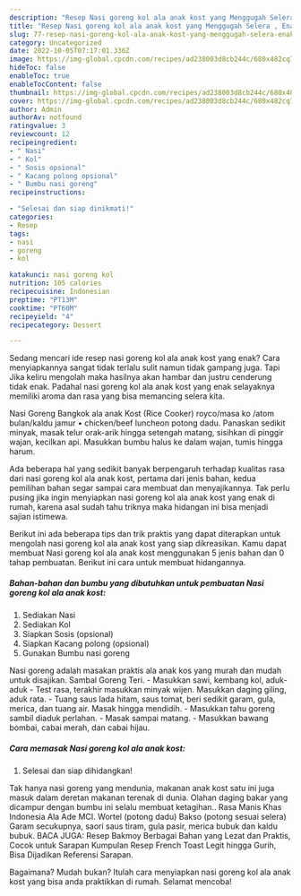 ```yaml
---
description: "Resep Nasi goreng kol ala anak kost yang Menggugah Selera , Enak"
title: "Resep Nasi goreng kol ala anak kost yang Menggugah Selera , Enak"
slug: 77-resep-nasi-goreng-kol-ala-anak-kost-yang-menggugah-selera-enak
category: Uncategorized
date: 2022-10-05T07:17:01.336Z
image: https://img-global.cpcdn.com/recipes/ad238003d8cb244c/680x482cq70/nasi-goreng-kol-ala-anak-kost-foto-resep-utama.jpg
hideToc: false
enableToc: true
enableTocContent: false
thumbnail: https://img-global.cpcdn.com/recipes/ad238003d8cb244c/680x482cq70/nasi-goreng-kol-ala-anak-kost-foto-resep-utama.jpg
cover: https://img-global.cpcdn.com/recipes/ad238003d8cb244c/680x482cq70/nasi-goreng-kol-ala-anak-kost-foto-resep-utama.jpg
author: Admin
authorAv: notfound
ratingvalue: 3
reviewcount: 12
recipeingredient:
- " Nasi"
- " Kol"
- " Sosis opsional"
- " Kacang polong opsional"
- " Bumbu nasi goreng"
recipeinstructions:

- "Selesai dan siap dinikmati!"
categories:
- Resep
tags:
- nasi
- goreng
- kol

katakunci: nasi goreng kol 
nutrition: 105 calories
recipecuisine: Indonesian
preptime: "PT13M"
cooktime: "PT60M"
recipeyield: "4"
recipecategory: Dessert

---
```



Sedang mencari ide resep nasi goreng kol ala anak kost yang enak? Cara menyiapkannya sangat tidak terlalu sulit namun tidak gampang juga. Tapi Jika keliru mengolah maka hasilnya akan hambar dan justru cenderung tidak enak. Padahal nasi goreng kol ala anak kost yang enak selayaknya memiliki aroma dan rasa yang bisa memancing selera kita.


Nasi Goreng Bangkok ala anak Kost (Rice Cooker) royco/masa ko /atom bulan/kaldu jamur • chicken/beef luncheon potong dadu. Panaskan sedikit minyak, masak telur orak-arik hingga setengah matang, sisihkan di pinggir wajan, kecilkan api. Masukkan bumbu halus ke dalam wajan, tumis hingga harum.

Ada beberapa hal yang sedikit banyak berpengaruh terhadap kualitas rasa dari nasi goreng kol ala anak kost, pertama dari jenis bahan, kedua pemilihan bahan segar sampai cara membuat dan menyajikannya. Tak perlu pusing jika ingin menyiapkan nasi goreng kol ala anak kost yang enak di rumah, karena asal sudah tahu triknya maka hidangan ini bisa menjadi sajian istimewa.


Berikut ini ada beberapa tips dan trik praktis yang dapat diterapkan untuk mengolah nasi goreng kol ala anak kost yang siap dikreasikan. Kamu dapat membuat Nasi goreng kol ala anak kost menggunakan 5 jenis bahan dan 0 tahap pembuatan. Berikut ini cara untuk membuat hidangannya.

<!--inarticleads1-->

##### Bahan-bahan dan bumbu yang dibutuhkan untuk pembuatan Nasi goreng kol ala anak kost:

1. Sediakan  Nasi
1. Sediakan  Kol
1. Siapkan  Sosis (opsional)
1. Siapkan  Kacang polong (opsional)
1. Gunakan  Bumbu nasi goreng


Nasi goreng adalah masakan praktis ala anak kos yang murah dan mudah untuk disajikan. Sambal Goreng Teri. - Masukkan sawi, kembang kol, aduk-aduk - Test rasa, terakhir masukkan minyak wijen. Masukkan daging giling, aduk rata. - Tuang saus lada hitam, saus tomat, beri sedikit garam, gula, merica, dan tuang air. Masak hingga mendidih. - Masukkan tahu goreng sambil diaduk perlahan. - Masak sampai matang. - Masukkan bawang bombai, cabai merah, dan cabai hijau. 

<!--inarticleads2-->

##### Cara memasak Nasi goreng kol ala anak kost:


1. Selesai dan siap dihidangkan!

Tak hanya nasi goreng yang mendunia, makanan anak kost satu ini juga masuk dalam deretan makanan terenak di dunia. Olahan daging bakar yang dicampur dengan bumbu ini selalu membuat ketagihan.. Rasa Manis Khas Indonesia Ala Ade MCI. Wortel (potong dadu) Bakso (potong sesuai selera) Garam secukupnya, saori saus tiram, gula pasir, merica bubuk dan kaldu bubuk. BACA JUGA: Resep Bakmoy Berbagai Bahan yang Lezat dan Praktis, Cocok untuk Sarapan Kumpulan Resep French Toast Legit hingga Gurih, Bisa Dijadikan Referensi Sarapan. 

Bagaimana? Mudah bukan? Itulah cara menyiapkan nasi goreng kol ala anak kost yang bisa anda praktikkan di rumah. Selamat mencoba!

